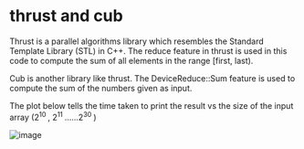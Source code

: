 # thrust and cub

Thrust is a parallel algorithms library which resembles the Standard Template Library (STL) in C++. The reduce feature in thrust is used in this code to compute the sum of all elements in the range [first, last).

Cub is another library like thrust. The DeviceReduce::Sum feature is used to compute the sum of the numbers given as input. 


The plot below tells the time taken to print the result vs the size of the input array (2<sup>10 </sup>, 2<sup>11 </sup>......2<sup>30 </sup>)

![image](https://user-images.githubusercontent.com/113553039/231063991-28670490-07e1-4420-b447-50644eb1234c.png)




